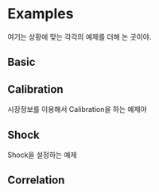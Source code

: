 # Examples

여기는 상황에 맞는 각각의 예제를 더해 논 곳이야.


## Basic



## Calibration
시장정보를 이용해서 Calibration을 하는 예제야


## Shock
Shock을 설정하는 예제



## Correlation
